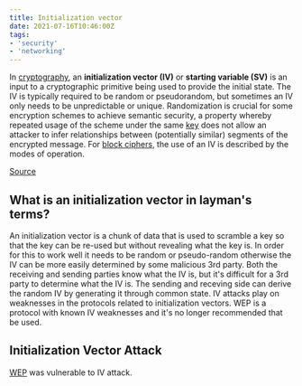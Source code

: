 ```yaml
---
title: Initialization vector
date: 2021-07-16T10:46:00Z
tags:
- 'security'
- 'networking'
---
```


In [cryptography](20210626145924-cryptography.md), an 
**initialization vector (IV)** or **starting variable (SV)** is an input to a
cryptographic primitive being used to provide the initial state. The IV is
typically required to be random or pseudorandom, but sometimes an IV only needs
to be unpredictable or unique. Randomization is crucial for some encryption
schemes to achieve semantic security, a property whereby repeated usage of the
scheme under the same [key](20210626145712-key-cryptography.md) does not
allow an attacker to infer relationships between (potentially similar) segments
of the encrypted message. For 
[block ciphers](20210716105407-block-cipher.md), the use of an IV is
described by the modes of operation.

[Source](https://en.wikipedia.org/wiki/Initialization_vector)

## What is an initialization vector in layman's terms?

An initialization vector is a chunk of data that is used to scramble a key so
that the key can be re-used but without revealing what the key is. In order for
this to work well it needs to be random or pseudo-random otherwise the IV can be
more easily determined by some malicious 3rd party. Both the receiving and
sending parties know what the IV is, but it's difficult for a 3rd party to
determine what the IV is. The sending and receving side can derive the random IV
by generating it through common state. IV attacks play on weaknesses in the
protocols related to initialization vectors. WEP is a protocol with known IV
weaknesses and it's no longer recommended that be used. 

## Initialization Vector Attack

[WEP](20210613070402-wired-equivalent-privacy.md) was vulnerable to IV
attack. 
